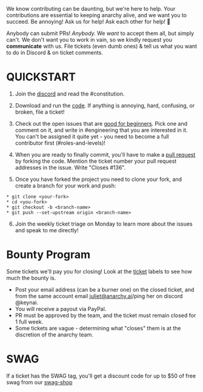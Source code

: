 We know contributing can be daunting, but we're here to help.  Your contributions are essential to keeping anarchy alive, and we want you to succeed. Be annoying! Ask us for help! Ask each other for help! :pray:

Anybody can submit PRs!  *Anybody.*  We *want* to accept them all, but simply can't.  We don't want you to work in vain, so we kindly request you **communicate** with us.  File tickets (even dumb ones) & tell us what you want to do in Discord & on ticket comments.

# QUICKSTART

1. Join the [discord](https://discord.anarchy.ai) and read the #constitution.

2. Download and run the [code](https://distillery.anarchy.ai). If anything is annoying, hard, confusing, or broken, file a ticket!

3. Check out the open issues that are [good for beginners](https://github.com/anarchy-ai/distillery/issues?q=is%3Aopen+is%3Aissue+label%3A%22good+first+issue%22).  Pick one and comment on it, and write in #engineering that you are interested in it.  You can't be assigned it quite yet - you need to become a full contributor first (#roles-and-levels)!

4. When you are ready to finally commit, you'll have to make a [pull request](https://docs.github.com/en/pull-requests/collaborating-with-pull-requests/proposing-changes-to-your-work-with-pull-requests/creating-a-pull-request?platform=mac) by forking the code.  Mention the ticket number your pull request addresses in the issue.  Write "Closes #136".

5. Once you have forked the project you need to clone your fork, and create a branch for your work and push:

```
* git clone <your-fork>
* cd <you-fork>
* git checkout -b <branch-name>
* git push --set-upstream origin <branch-name>
```

6. Join the weekly ticket triage on Monday to learn more about the issues and speak to me directly!


# Bounty Program

Some tickets we'll pay you for closing! Look at the [ticket](https://github.com/anarchy-ai/distillery/issues) labels to see how much the bounty is.

* Post your email address (can be a burner one) on the closed ticket, and from the same account email juliet@anarchy.ai/ping her on discord @keynai.
* You will receive a payout via PayPal.
* PR must be approved by the team, and the ticket must remain closed for 1 full week.
* Some tickets are vague - determining what "closes" them is at the discretion of the anarchy team.

# SWAG

If a ticket has the SWAG tag, you'll get a discount code for up to $50 of free swag from our [swag-shop](https://swag.anarchy.ai/)